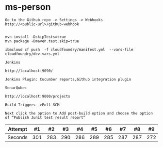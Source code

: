 # ms-person


    Go to the Github repo -> Settings -> Webhooks
    http://<public-url>/github-webhook
    
    
    mvn install -DskipTests=true
    mvn package -Dmaven.test.skip=true
    
    ibmcloud cf push  -f cloudfoundry/manifest.yml  --vars-file cloudfoundry/dev-vars.yml
    
    Jenkins
    
    http://localhost:9090/
    
    Jenkins Plugin: Cucumber reports,Github integration plugin
    
    SonarQube:
    
    http://localhost:9000/projects
    
    Build Triggers-->Poll SCM
    
    Next click the option to Add post-build option and choose the option of “Publish Junit test result report”


Attempt | #1 | #2 | #3 | #4 | #5 | #6 | #7 | #8 | #9 | #10 | #11
--- | --- | --- | --- |--- |--- |--- |--- |--- |--- |--- |---
Seconds | 301 | 283 | 290 | 286 | 289 | 285 | 287 | 287 | 272 | 276 | 269
    
    
